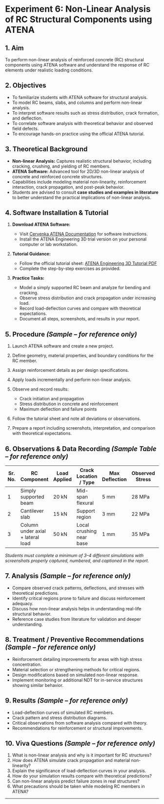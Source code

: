 # Experiment 6: Non-Linear Analysis of RC Structural Components using ATENA

## 1. Aim

To perform non-linear analysis of reinforced concrete (RC) structural components using ATENA software and understand the response of RC elements under realistic loading conditions.

## 2. Objectives

* To familiarize students with ATENA software for structural analysis.
* To model RC beams, slabs, and columns and perform non-linear analysis.
* To interpret software results such as stress distribution, crack formation, and deflection.
* To correlate software analysis with theoretical behavior and observed field defects.
* To encourage hands-on practice using the official ATENA tutorial.

## 3. Theoretical Background

* **Non-linear Analysis:** Captures realistic structural behavior, including cracking, crushing, and yielding of RC members.
* **ATENA Software:** Advanced tool for 2D/3D non-linear analysis of concrete and reinforced concrete structures.
* Capabilities include modeling material non-linearity, reinforcement interaction, crack propagation, and post-peak behavior.
* Students are advised to consult **case studies and examples in literature** to better understand the practical implications of non-linear analysis.

## 4. Software Installation & Tutorial

1. **Download ATENA Software:**

   * Visit [Cervenka ATENA Documentation](https://www.cervenka.cz/products/atena/documentation/) for software instructions.
   * Install the ATENA Engineering 3D trial version on your personal computer or lab workstation.

2. **Tutorial Guidance:**

   * Follow the official tutorial sheet: [ATENA Engineering 3D Tutorial PDF](https://www.cervenka.cz/assets/files/atena-pdf/ATENA-Engineering-3D_Tutorial.pdf)
   * Complete the step-by-step exercises as provided.

3. **Practice Tasks:**

   * Model a simply supported RC beam and analyze for bending and cracking.
   * Observe stress distribution and crack propagation under increasing load.
   * Record load-deflection curves and compare with theoretical expectations.
   * Document all steps, screenshots, and results in your report.

## 5. Procedure *(Sample – for reference only)*

1. Launch ATENA software and create a new project.
2. Define geometry, material properties, and boundary conditions for the RC member.
3. Assign reinforcement details as per design specifications.
4. Apply loads incrementally and perform non-linear analysis.
5. Observe and record results:

   * Crack initiation and propagation
   * Stress distribution in concrete and reinforcement
   * Maximum deflection and failure points
6. Follow the tutorial sheet and note all deviations or observations.
7. Prepare a report including screenshots, interpretation, and comparison with theoretical expectations.

## 6. Observations & Data Recording *(Sample Table – for reference only)*

| Sr. No. | RC Component                      | Load Applied | Crack Location / Type    | Max Deflection | Observed Stress | Notes / Screenshot Reference |
| ------- | --------------------------------- | ------------ | ------------------------ | -------------- | --------------- | ---------------------------- |
| 1       | Simply supported beam             | 20 kN        | Mid-span flexural        | 5 mm           | 28 MPa          | Screenshot\_01.png           |
| 2       | Cantilever slab                   | 15 kN        | Support region           | 3 mm           | 22 MPa          | Screenshot\_02.png           |
| 3       | Column under axial + lateral load | 50 kN        | Local crushing near base | 1 mm           | 35 MPa          | Screenshot\_03.png           |

*Students must complete a minimum of 3–4 different simulations with screenshots properly captured, numbered, and captioned in the report.*

## 7. Analysis *(Sample – for reference only)*

* Compare observed crack patterns, deflections, and stresses with theoretical predictions.
* Identify critical regions prone to failure and discuss reinforcement adequacy.
* Discuss how non-linear analysis helps in understanding real-life structural behavior.
* Reference case studies from literature for validation and deeper understanding.

## 8. Treatment / Preventive Recommendations *(Sample – for reference only)*

* Reinforcement detailing improvements for areas with high stress concentration.
* Material selection or strengthening methods for critical regions.
* Design modifications based on simulated non-linear response.
* Implement monitoring or additional NDT for in-service structures showing similar behavior.

## 9. Results *(Sample – for reference only)*

* Load-deflection curves of simulated RC members.
* Crack pattern and stress distribution diagrams.
* Critical observations from software analysis compared with theory.
* Recommendations for reinforcement or structural improvements.

## 10. Viva Questions *(Sample – for reference only)*

1. What is non-linear analysis and why is it important for RC structures?
2. How does ATENA simulate crack propagation and material non-linearity?
3. Explain the significance of load-deflection curves in your analysis.
4. How do your simulation results compare with theoretical predictions?
5. Can non-linear analysis predict failure zones in real structures?
6. What precautions should be taken while modeling RC members in ATENA?

---
